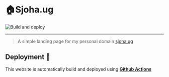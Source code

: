 # 🏠Sjoha.ug

![Build and deploy](https://github.com/JoakimSjo/sjoha.ug/workflows/Build%20and%20deploy/badge.svg)

---

> A simple landing page for my personal domain [sjoha.ug](http://sjoha.ug)

## Deployment 🤖

This website is automatically build and deployed using **[Github Actions](.github/workflows/build-and-deploy.yml)**